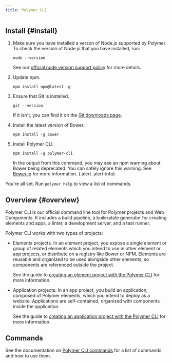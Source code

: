```yaml
---
title: Polymer CLI
---
```


<!-- toc -->

## Install {#install}

1.  Make sure you have installed a verson of Node.js supported by Polymer. To check the version
    of Node.js that you have installed, run:
    
        node --version
    
    See our [official node version support policy](node-support) for more details.

1.  Update npm.

        npm install npm@latest -g

1.  Ensure that Git is installed.

        git --version

    If it isn't, you can find it on the [Git downloads page](https://git-scm.com/downloads).

1.  Install the latest version of Bower.

        npm install -g bower

1.  Install Polymer CLI.

        npm install -g polymer-cli

    In the output from this command, you may see an npm warning about Bower being deprecated. You 
    can safely ignore this warning. See [Bower.io](https://bower.io/blog/) for more information.
    {.alert .alert-info}

You're all set. Run `polymer help` to view a list of commands.

## Overview {#overview}

Polymer CLI is our official command line tool for Polymer projects and Web Components. It includes 
a build pipeline, a boilerplate generator for creating elements and apps, a linter, a development
server, and a test runner.

Polymer CLI works with two types of projects:

* Elements projects. In an element project, you expose a single element or group of related 
  elements which you intend to use in other element or app projects, or distribute on a registry 
  like Bower or NPM. Elements are reusable and organized to be used alongside other elements, so 
  components are referenced outside the project.
  
  See the guide to [creating an element project with the Polymer CLI](create-element-polymer-cli)
  for more information.

* Application projects. In an app project, you build an application, composed of Polymer elements, 
  which you intend to deploy as a website. Applications are self-contained, organized with 
  components inside the application.
  
  See the guide to [creating an application project with the Polymer CLI](create-app-polymer-cli)
  for more information.

## Commands

See the documentation on [Polymer CLI commands](polymer-cli-commands) for a list of commands and
how to use them.